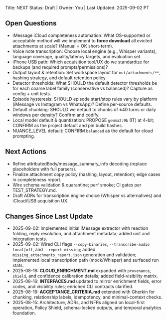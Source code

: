 Title: NEXT
Status: Draft | Owner: You | Last Updated: 2025-09-02 PT

## Open Questions

* iMessage iCloud completeness automation: What OS-supported or acceptable method will we implement to **force download** all evicted attachments at scale? (Manual = OK short-term).
* Voice note transcription: Choose local engine (e.g., Whisper variants), language coverage, quality/latency targets, and evaluation set.
* iPhone USB path: Which acquisition tool/UX do we standardize for backups (and required prompts/permissions)?
* Output layout & retention: Set workspace layout for `out/attachments/**`, hashing strategy, and default retention policy.
* Detector thresholds: What SHOULD the default detector thresholds be for each coarse label family (conservative vs balanced)? Capture as config + unit tests.
* Episode hysteresis: SHOULD episode start/stop rules vary by platform (iMessage vs Instagram vs WhatsApp)? Define per-source defaults.
* Default chunking: SHOULD we default to chunks of ±40 turns or daily windows per density? Confirm and codify.
* Local model default & quantization: PROPOSE `gemma2:9b` (IT) at 4-bit; CONFIRM as the project default and pin build hashes.
* NUANCE_LEVEL default: CONFIRM `balanced` as the default for cloud prompting.

## Next Actions

* Refine attributedBody/message_summary_info decoding (replace placeholders with full parsers). 
* Finalize attachment copy policy (hashing, layout, retention); edge cases in completeness report.
* Wire schema validation & quarantine; perf smoke; CI gates per TEST_STRATEGY.md.
* Draft ADRs for transcription engine choice (Whisper vs alternatives) and iCloud/USB acquisition UX.

## Changes Since Last Update

* 2025-09-02: Implemented initial iMessage extractor with reaction folding, reply resolution, and attachment metadata; added unit and integration tests.
* 2025-09-02: Wired CLI flags `--copy-binaries`, `--transcribe-audio local|off`, and `--report-missing`; added `missing_attachments_report.json` generation and validation; implemented local transcription path (mock/Whisper) and surfaced run stats.
* 2025-08-16: **CLOUD_ENRICHMENT.md** expanded with `provenance`, `shield`, and confidence calibration details; added field-visibility matrix.
* 2025-08-16: **INTERFACES.md** updated to mirror enrichment fields, error codes, and visibility rules; enriched CLI contracts clarified.
* 2025-08-16: **ACCEPTANCE_CRITERIA.md** extended with Gherkin for chunking, relationship labels, idempotency, and minimal-context checks.
* 2025-08-15: Architecture, ADRs, and NFRs aligned on local-first operation, Policy Shield, schema-locked outputs, and temporal analytics foundation.
